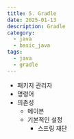 ```yaml
---
title: 5. Gradle
date: 2025-01-13
description: Gradle
category:
  - java
  - basic_java
tags:
  - java
  - gradle
---
```


- 패키지 관리자
- 명령어
- 의존성
	- 메이븐
	- 기본적인 설정
		- 스프링 재단
